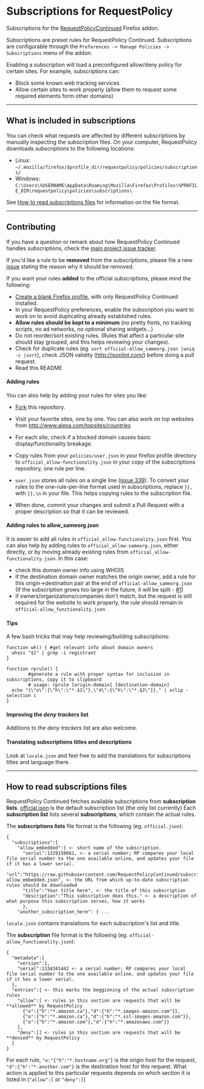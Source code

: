 Subscriptions for RequestPolicy
=============

Subscriptions for the [RequestPolicyContinued](https://requestpolicycontinued.github.io/) Firefox addon.

Subscriptions are preset rules for RequestPolicy Continued. Subscriptions are configurable through the `Preferences -> Manage Policies -> Subscriptions` menu of the addon.

Enabling a subscription will load a preconfigured allow/deny policy for certain sites. For example, subscriptions can:
 * Block some known web tracking services.
 * Allow certain sites to work properly (allow them to request some required elements form other domains)
 

-------------------------------------------

## What is included in subscriptions
You can check what requests are affected by different subscriptions by manually inspecting the subscription files. On your computer, RequestPolicy downloads subscriptions to the following locations:

 * Linux: `~/.mozilla/firefox/$profile_dir/requestpolicy/policies/subscriptions/`
 * Windows: `C:\Users\%USERNAME\AppData\Roaming\Mozilla\Firefox\Profiles\%PROFILE_DIR\requestpolicy\policies\subscriptions\`

See [How to read subscriptions files](#how-to-read-subscriptions-files) for information on the file format.

-------------------------------------------

## Contributing
If you have a question or remark about how RequestPolicy Continued handles subscriptions, check the [main project issue tracker](https://github.com/RequestPolicyContinued/requestpolicy/labels/subscriptions).

If you'd like a rule to be **removed** from the subscriptions, please file a new [issue](https://github.com/RequestPolicyContinued/subscriptions/issues/) stating the reason why it should be removed.

If you want your rules **added** to the official subscriptions, please mind the following:

 * [Create a blank Firefox profile](https://support.mozilla.org/en-US/kb/profile-manager-create-and-remove-firefox-profiles), with only RequestPolicy Continued installed.
 * In your RequestPolicy preferences, enable the subscription you want to work on to avoid duplicating already established rules.
 * **Allow rules should be kept to a minimum** (no pretty fonts, no tracking scripts, no ad networks, no optional sharing widgets...)
 * Do not reorder/sort existing rules. (Rules that affect a particular site should stay grouped, and this helps reviewing your changes). 
 * Check for duplicate rules (eg. `sort official-allow_sameorg.json |uniq -c |sort`), check JSON validity (http://jsonlint.com/) before doing a pull request.
 * Read this README


#### Adding rules
You can also help by adding your rules for sites you like:

 * [Fork](https://github.com/RequestPolicyContinued/subscriptions/fork) this repository.
 * Visit your favorite sites, one by one. You can also work on top websites from http://www.alexa.com/topsites/countries
 * For each site, check if a blocked domain causes basic display/functionality breakage.

 * Copy rules from your `policies/user.json` in your firefox profile directory to `official_allow-functionality.json` in your copy of the subscriptions repository, one rule per line.
  * `user.json` stores all rules on a single line ([issue 339](https://github.com/RequestPolicyContinued/requestpolicy/issues/339)). To convert your rules to the one-rule-per-line format used in subscriptions, replace `}},` with `}},\n` in your file. This helps copying rules to the subscription file.
 * When done, commit your changes and submit a Pull Request with a proper description so that it can be reviewed.


#### Adding rules to allow_sameorg.json
It is easier to add all rules in `official_allow-functionality.json` first. You can also help by adding rules to `official_allow-sameorg.json`, either directly, or by moving already existing rules from `official_allow-functionality.json`. In this case:

   * check this domain owner info using WHOIS
   * if the destination domain owner matches the origin owner, add a rule for this origin->destination pair at the end of `official-allow_sameorg.json` (If the subscription grows too large in the future, it will be split - [#1](https://github.com/RequestPolicyContinued/subscriptions/issues/1))
   * if owners/organizations/companies don't match, but the request is still required for the website to work properly, the rule should remain in `official-allow_functionality.json`


#### Tips

A few bash tricks that may help reviewing/building subscriptions:

```
function wh() { #get relevant info about domain owners
  whois "$1" | grep -i registrant
}

function rprule() {
        #generate a rule with proper syntax for inclusion in subscriptions, copy it to clipboard
        # usage: rprule [origin-domain] [destination-domain]
  echo "{\"o\":{\"h\":\"*.$1\"},\"d\":{\"h\":\"*.$2\"}}," | xclip -selection c
}

```

#### Improving the _deny trackers_ list

Additions to the _deny trackers_ list are also welcome.

#### Translating subscriptions titles and descriptions
Look at `locale.json` and feel free to add the translations for subscriptions titles and language there.


--------------------------------------------------------------------------------

## How to read subscriptions files
RequestPolicy Continued fetches available subscriptions from **subscription lists**. [official.json](official.json) is the default subscription list (the only list currently) Each **subscription list** lists several **subscriptions**, which contain the actual rules.



The **subscriptions lists** file format is the following (eg. `official.json`):

```
{
  "subscriptions":{ 
    "allow_embedded":{ <- short name of the subscription.
      "serial":1329159661, <- a serial number; RP compares your local file serial number to the one available online, and updates your file if it has a lower serial.
      "url":"https://raw.githubusercontent.com/RequestPolicyContinued/subscriptions/master/official-allow_embedded.json", <- the URL from which up-to-date subscription rules should be downloaded
      "title":"Your title here", <- the title of this subscription
      "description":"This subscription does this." <- a description of what purpose this subscription serves, how it works
      },
    "another_subscription_here": { ...
```

`locale.json` contains translations for each subscription's list and title.


The **subscription** file format is the following (eg. `official-allow_functionality.json`):

```
{
  "metadata":{
    "version":1,
    "serial":1334341442 <- a serial number; RP compares your local file serial number to the one available online, and updates your file if it has a lower serial.
  },
  "entries":{ <- this marks the begginning of the actual subscription rules
    "allow":[ <- rules in this section are requests that will be **allowed** by RequestPolicy
      {"o":{"h":"*.amazon.ca"},"d":{"h":"*.images-amazon.com"}},
      {"o":{"h":"*.amazon.ca"},"d":{"h":"*.ssl-images-amazon.com"}},
      {"o":{"h":"*.amazon.com"},"d":{"h":"*.amazonaws.com"}}
    ],
    "deny":[] <- rules in this section are requests that will be **denied** by RequestPolicy
  }
}
```

For each rule, `"o:"{"h":"*.hostname.org"}` is the origin host for the request, `"d":{"h":"*.another.com"}` is the destination host for this request. What action is applied to this particular requests depends on which section it is listed in (`"allow":[` or `"deny":[`)